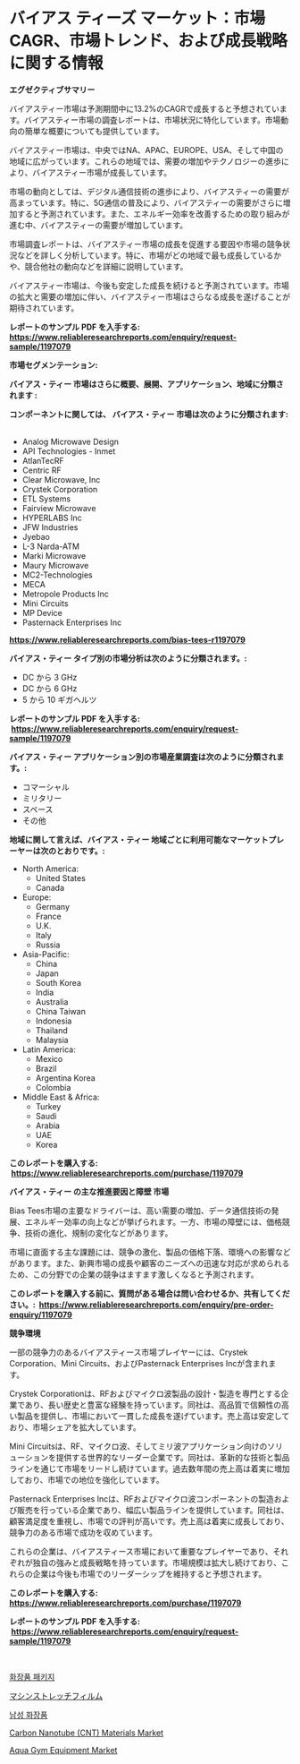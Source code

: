 <p><h1>バイアス ティーズ マーケット：市場CAGR、市場トレンド、および成長戦略に関する情報</h1></p><p><strong>エグゼクティブサマリー</strong></p>
<p><p>バイアスティー市場は予測期間中に13.2%のCAGRで成長すると予想されています。バイアスティー市場の調査レポートは、市場状況に特化しています。市場動向の簡単な概要についても提供しています。</p><p>バイアスティー市場は、中央ではNA、APAC、EUROPE、USA、そして中国の地域に広がっています。これらの地域では、需要の増加やテクノロジーの進歩により、バイアスティー市場が成長しています。</p><p>市場の動向としては、デジタル通信技術の進歩により、バイアスティーの需要が高まっています。特に、5G通信の普及により、バイアスティーの需要がさらに増加すると予測されています。また、エネルギー効率を改善するための取り組みが進む中、バイアスティーの需要が増加しています。</p><p>市場調査レポートは、バイアスティー市場の成長を促進する要因や市場の競争状況などを詳しく分析しています。特に、市場がどの地域で最も成長しているかや、競合他社の動向などを詳細に説明しています。</p><p>バイアスティー市場は、今後も安定した成長を続けると予測されています。市場の拡大と需要の増加に伴い、バイアスティー市場はさらなる成長を遂げることが期待されています。</p></p>
<p><strong>レポートのサンプル PDF を入手する: <a href="https://www.reliableresearchreports.com/enquiry/request-sample/1197079">https://www.reliableresearchreports.com/enquiry/request-sample/1197079</a></strong></p>
<p><strong>市場セグメンテーション:</strong></p>
<p><strong> バイアス・ティー 市場はさらに概要、展開、アプリケーション、地域に分類されます :</strong></p>
<p><strong>コンポーネントに関しては、 バイアス・ティー 市場は次のように分類されます: &nbsp;</strong></p>
<p><ul><li>Analog Microwave Design</li><li>API Technologies - Inmet</li><li>AtlanTecRF</li><li>Centric RF</li><li>Clear Microwave, Inc</li><li>Crystek Corporation</li><li>ETL Systems</li><li>Fairview Microwave</li><li>HYPERLABS Inc</li><li>JFW Industries</li><li>Jyebao</li><li>L-3 Narda-ATM</li><li>Marki Microwave</li><li>Maury Microwave</li><li>MC2-Technologies</li><li>MECA</li><li>Metropole Products Inc</li><li>Mini Circuits</li><li>MP Device</li><li>Pasternack Enterprises Inc</li></ul></p>
<p><strong><a href="https://www.reliableresearchreports.com/bias-tees-r1197079">https://www.reliableresearchreports.com/bias-tees-r1197079</a></strong></p>
<p><strong> バイアス・ティー タイプ別の市場分析は次のように分類されます。:</strong></p>
<p><ul><li>DC から 3 GHz</li><li>DC から 6 GHz</li><li>5 から 10 ギガヘルツ</li></ul></p>
<p><strong>レポートのサンプル PDF を入手する: &nbsp;<a href="https://www.reliableresearchreports.com/enquiry/request-sample/1197079">https://www.reliableresearchreports.com/enquiry/request-sample/1197079</a></strong></p>
<p><strong> バイアス・ティー アプリケーション別の市場産業調査は次のように分類されます。:</strong></p>
<p><ul><li>コマーシャル</li><li>ミリタリー</li><li>スペース</li><li>その他</li></ul></p>
<p><strong>地域に関して言えば、バイアス・ティー 地域ごとに利用可能なマーケットプレーヤーは次のとおりです。:</strong></p>
<p><ul>
    <li>
        North America:
        <ul>
            <li>United States</li>
            <li>Canada</li>
        </ul>
    </li>
    <li>
        Europe:
        <ul>
            <li>Germany</li>
            <li>France</li>
            <li>U.K.</li>
            <li>Italy</li>
            <li>Russia</li>
        </ul>
    </li>
    <li>
        Asia-Pacific:
        <ul>
            <li>China</li>
            <li>Japan</li>
            <li>South Korea</li>
            <li>India</li>
            <li>Australia</li>
            <li>China Taiwan</li>
            <li>Indonesia</li>
            <li>Thailand</li>
            <li>Malaysia</li>
        </ul>
    </li>
    <li>
        Latin America:
        <ul>
            <li>Mexico</li>
            <li>Brazil</li>
            <li>Argentina Korea</li>
            <li>Colombia</li>
        </ul>
    </li>
    <li>
        Middle East & Africa:
        <ul>
            <li>Turkey</li>
            <li>Saudi</li>
            <li>Arabia</li>
            <li>UAE</li>
            <li>Korea</li>
        </ul>
    </li>
    </ul></p>
<p><strong>このレポートを購入する: &nbsp;<a href="https://www.reliableresearchreports.com/purchase/1197079">https://www.reliableresearchreports.com/purchase/1197079</a></strong></p>
<p><strong>バイアス・ティー の主な推進要因と障壁 市場</strong></p>
<p><p>Bias Tees市場の主要なドライバーは、高い需要の増加、データ通信技術の発展、エネルギー効率の向上などが挙げられます。一方、市場の障壁には、価格競争、技術の進化、規制の変化などがあります。</p><p>市場に直面する主な課題には、競争の激化、製品の価格下落、環境への影響などがあります。また、新興市場の成長や顧客のニーズへの迅速な対応が求められるため、この分野での企業の競争はますます激しくなると予測されます。</p></p>
<p><strong>このレポートを購入する前に、質問がある場合は問い合わせるか、共有してください。:&nbsp; <a href="https://www.reliableresearchreports.com/enquiry/pre-order-enquiry/1197079">https://www.reliableresearchreports.com/enquiry/pre-order-enquiry/1197079</a></strong></p>
<p><strong>競争環境</strong></p>
<p><p>一部の競争力のあるバイアスティース市場プレイヤーには、Crystek Corporation、Mini Circuits、およびPasternack Enterprises Incが含まれます。</p><p>Crystek Corporationは、RFおよびマイクロ波製品の設計・製造を専門とする企業であり、長い歴史と豊富な経験を持っています。同社は、高品質で信頼性の高い製品を提供し、市場において一貫した成長を遂げています。売上高は安定しており、市場シェアを拡大しています。</p><p>Mini Circuitsは、RF、マイクロ波、そしてミリ波アプリケーション向けのソリューションを提供する世界的なリーダー企業です。同社は、革新的な技術と製品ラインを通じて市場をリードし続けています。過去数年間の売上高は着実に増加しており、市場での地位を強化しています。</p><p>Pasternack Enterprises Incは、RFおよびマイクロ波コンポーネントの製造および販売を行っている企業であり、幅広い製品ラインを提供しています。同社は、顧客満足度を重視し、市場での評判が高いです。売上高は着実に成長しており、競争力のある市場で成功を収めています。</p><p>これらの企業は、バイアスティース市場において重要なプレイヤーであり、それぞれが独自の強みと成長戦略を持っています。市場規模は拡大し続けており、これらの企業は今後も市場でのリーダーシップを維持すると予想されます。</p></p>
<p><strong>このレポートを購入する: &nbsp; <a href="https://www.reliableresearchreports.com/purchase/1197079">https://www.reliableresearchreports.com/purchase/1197079</a></strong></p>
<p><strong>レポートのサンプル PDF を入手する: &nbsp;<a href="https://www.reliableresearchreports.com/enquiry/request-sample/1197079">https://www.reliableresearchreports.com/enquiry/request-sample/1197079</a></strong><strong></strong></p>
<p>&nbsp;</p>
<p><p><a href="https://medium.com/@koreycrooks2022/%ED%99%94%EC%9E%A5%ED%92%88-%ED%8F%AC%EC%9E%A5-%EC%8B%9C%EC%9E%A5-%EA%B7%9C%EB%AA%A8-cagr-%ED%8A%B8%EB%A0%8C%EB%93%9C-2024-2030-37e532cb3277">화장품 패키지</a></p><p><a href="https://medium.com/@ronaldowens626/%E6%A9%9F%E6%A2%B0%E5%BC%8F%E3%82%B9%E3%83%88%E3%83%AC%E3%83%83%E3%83%81%E3%83%95%E3%82%A3%E3%83%AB%E3%83%A0%E5%B8%82%E5%A0%B4%E3%81%AE%E5%88%86%E6%9E%90-%E3%82%B0%E3%83%AD%E3%83%BC%E3%83%90%E3%83%AB%E7%94%A3%E6%A5%AD%E3%81%AE%E8%A6%8B%E9%80%9A%E3%81%97%E3%81%A8%E4%BA%88%E6%B8%AC-2024%E5%B9%B4%E3%81%8B%E3%82%892031%E5%B9%B4-d55bb7f3189b">マシンストレッチフィルム</a></p><p><a href="https://medium.com/@koreycrooks2022/%EB%82%A8%EC%84%B1-%ED%99%94%EC%9E%A5%ED%92%88-%EC%8B%9C%EC%9E%A5-%EC%8B%9C%EC%9E%A5-cagr-%EC%8B%9C%EC%9E%A5-%EB%8F%99%ED%96%A5-%EB%B0%8F-%EC%84%B1%EC%9E%A5-%EC%A0%84%EB%9E%B5%EC%97%90-%EB%8C%80%ED%95%9C-%ED%86%B5%EC%B0%B0%EB%A0%A5-d1aa41707fb8">남성 화장품</a></p><p><a href="https://www.linkedin.com/pulse/carbon-nanotube-cnt-materials-market-growth-trends-covid-19-impact-apmyf?trackingId=AAvQzFwRC0Oh3kfUcwzN5w%3D%3D">Carbon Nanotube (CNT) Materials Market</a></p><p><a href="https://sore-arch-6db.notion.site/Aqua-Gym-Equipment-Market-Trends-Forecast-and-Competitive-Analysis-to-2031-5db12936d0074a98bf06282ecc07062b">Aqua Gym Equipment Market</a></p></p>
